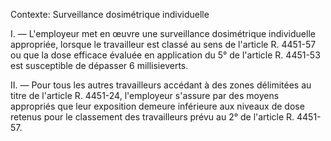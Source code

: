 Contexte: Surveillance dosimétrique individuelle

I. — L'employeur met en œuvre une surveillance dosimétrique individuelle appropriée, lorsque le travailleur est classé au sens de l'article R. 4451-57 ou que la dose efficace évaluée en application du 5° de l'article R. 4451-53 est susceptible de dépasser 6 millisieverts.

II. — Pour tous les autres travailleurs accédant à des zones délimitées au titre de l'article R. 4451-24, l'employeur s'assure par des moyens appropriés que leur exposition demeure inférieure aux niveaux de dose retenus pour le classement des travailleurs prévu au 2° de l'article R. 4451-57.